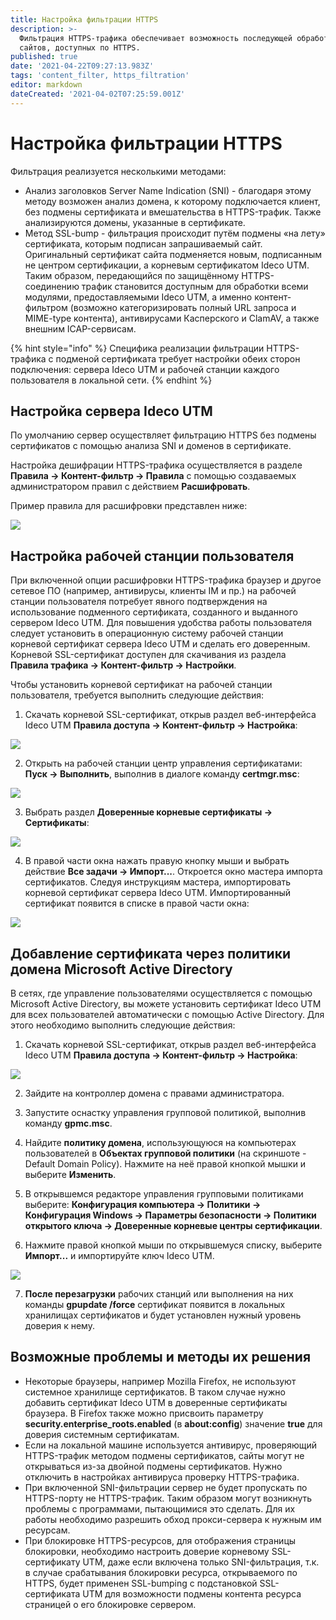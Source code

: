 ```yaml
---
title: Настройка фильтрации HTTPS
description: >-
  Фильтрация HTTPS-трафика обеспечивает возможность последующей обработки
  сайтов, доступных по HTTPS.
published: true
date: '2021-04-22T09:27:13.983Z'
tags: 'content_filter, https_filtration'
editor: markdown
dateCreated: '2021-04-02T07:25:59.001Z'
---
```


# Настройка фильтрации HTTPS

Фильтрация реализуется несколькими методами:

* Анализ заголовков Server Name Indication \(SNI\) - благодаря этому методу возможен анализ домена, к которому подключается клиент, без подмены сертификата и вмешательства в HTTPS-трафик. Также анализируются домены, указанные в сертификате.
* Метод SSL-bump - фильтрация происходит путём подмены «на лету» сертификата, которым подписан запрашиваемый сайт. Оригинальный сертификат сайта подменяется новым, подписанным не центром сертификации, а корневым сертификатом Ideco UTM. Таким образом, передающийся по защищённому HTTPS-соединению трафик становится доступным для обработки всеми модулями, предоставляемыми Ideco UTM, а именно контент-фильтром \(возможно категоризировать полный URL запроса и MIME-type контента\), антивирусами Касперского и ClamAV, а также внешним ICAP-сервисам.

{% hint style="info" %}
Специфика реализации фильтрации HTTPS-трафика с подменой сертификата требует настройки обеих сторон подключения: сервера Ideco UTM и рабочей станции каждого пользователя в локальной сети. 
{% endhint %}

## Настройка сервера Ideco UTM

По умолчанию сервер осуществляет фильтрацию HTTPS без подмены сертификатов с помощью анализа SNI и доменов в сертификате.

Настройка дешифрации HTTPS-трафика осуществляется в разделе **Правила -&gt; Контент-фильтр -&gt; Правила** с помощью создаваемых администратором правил с действием **Расшифровать**.

Пример правила для расшифровки представлен ниже:

![](../../.gitbook/assets/kf-description.png)

## Настройка рабочей станции пользователя

При включенной опции расшифровки HTTPS-трафика браузер и другое сетевое ПО \(например, антивирусы, клиенты IM и пр.\) на рабочей станции пользователя потребует явного подтверждения на использование подменного сертификата, созданного и выданного сервером Ideco UTM. Для повышения удобства работы пользователя следует установить в операционную систему рабочей станции корневой сертификат сервера Ideco UTM и сделать его доверенным. Корневой SSL-сертификат доступен для скачивания из раздела **Правила трафика -&gt; Контент-фильтр -&gt; Настройки**.

Чтобы установить корневой сертификат на рабочей станции пользователя, требуется выполнить следующие действия:

1. Скачать корневой SSL-сертификат, открыв раздел веб-интерфейса Ideco UTM **Правила доступа -&gt; Контент-фильтр -&gt; Настройка**:

![](../../.gitbook/assets/kf-settings-sert.png)

2. Открыть на рабочей станции центр управления сертификатами: **Пуск -&gt; Выполнить**, выполнив в диалоге команду **certmgr.msc**:

![](../../.gitbook/assets/2424897.png)

3. Выбрать раздел **Доверенные корневые сертификаты -&gt; Сертификаты**:

![](../../.gitbook/assets/2424898.png)

4. В правой части окна нажать правую кнопку мыши и выбрать действие **Все задачи -&gt; Импорт...**. Откроется окно мастера импорта сертификатов. Следуя инструкциям мастера, импортировать корневой сертификат сервера Ideco UTM. Импортированный сертификат появится в списке в правой части окна:

![](../../.gitbook/assets/sertmgr2%20%281%29.png)

## Добавление сертификата через политики домена Microsoft Active Directory

В сетях, где управление пользователями осуществляется с помощью Microsoft Active Directory, вы можете установить сертификат Ideco UTM для всех пользователей автоматически с помощью Active Directory. Для этого необходимо выполнить следующие действия:

1. Скачать корневой SSL-сертификат, открыв раздел веб-интерфейса Ideco UTM **Правила доступа -&gt; Контент-фильтр -&gt; Настройка**:

![](../../.gitbook/assets/kf-settings-sert%20%281%29.png)

2. Зайдите на контроллер домена с правами администратора.

3. Запустите оснастку управления групповой политикой, выполнив команду **gpmc.msc**.

4. Найдите **политику домена**, использующуюся на компьютерах пользователей в **Объектах групповой политики** \(на скриншоте - Default Domain Policy\). Нажмите на неё правой кнопкой мышки и выберите **Изменить**.

5. В открывшемся редакторе управления групповыми политиками выберите: **Конфигурация компьютера -&gt; Политики -&gt; Конфигурация Windows -&gt; Параметры безопасности -&gt; Политики открытого ключа -&gt; Доверенные корневые центры сертификации**.

6. Нажмите правой кнопкой мыши по открывшемуся списку, выберите **Импорт...** и импортируйте ключ Ideco UTM.

![](../../.gitbook/assets/sertmgr2.png)

7. **После перезагрузки** рабочих станций или выполнения на них команды **gpupdate /force** сертификат появится в локальных хранилищах сертификатов и будет установлен нужный уровень доверия к нему.

## Возможные проблемы и методы их решения

* Некоторые браузеры, например Mozilla Firefox, не используют системное хранилище сертификатов. В таком случае нужно добавить сертификат Ideco UTM в доверенные сертификаты браузера. В Firefox также можно присвоить параметру **security.enterprise\_roots.enabled** \(в **about:config**\) значение **true** для доверия системным сертификатам.
* Если на локальной машине используется антивирус, проверяющий HTTPS-трафик методом подмены сертификатов, сайты могут не открываться из-за двойной подмены сертификатов. Нужно отключить в настройках антивируса проверку HTTPS-трафика.
* При включенной SNI-фильтрации сервер не будет пропускать по HTTPS-порту не HTTPS-трафик. Таким образом могут возникнуть проблемы с программами, пытающимися это сделать. Для их работы необходимо разрешить обход прокси-сервера к нужным им ресурсам.
* При блокировке HTTPS-ресурсов, для отображения страницы блокировки, необходимо настроить доверие корневому SSL-сертификату UTM, даже если включена только SNI-фильтрация, т.к. в случае срабатывания блокировки ресурса, открываемого по HTTPS, будет применен SSL-bumping с подстановкой SSL-сертификата UTM для возможности подмены контента ресурса страницей о его блокировке сервером.

